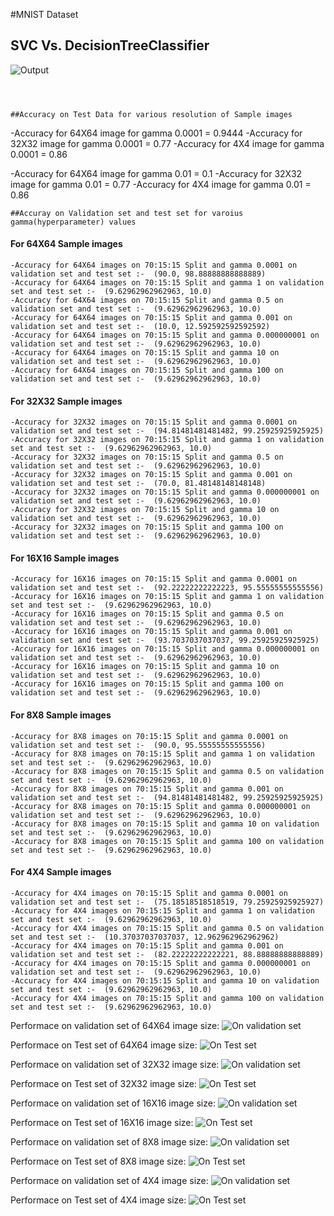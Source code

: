 #MNIST Dataset
## **SVC Vs. DecisionTreeClassifier**
![Output](https://drive.google.com/uc?export=view&id=1avqRjxc6m8IF8L6BrdNieksWZdQB5ls9)
```



##Accuracy on Test Data for various resolution of Sample images
````
-Accuracy for 64X64 image for gamma 0.0001 = 0.9444
-Accuracy for 32X32 image for gamma 0.0001 = 0.77
-Accuracy for 4X4 image for gamma 0.0001 = 0.86

-Accuracy for 64X64 image for gamma 0.01 = 0.1
-Accuracy for 32X32 image for gamma 0.01 = 0.77
-Accuracy for 4X4 image for gamma 0.01 = 0.86
````
##Accuray on Validation set and test set for varoius gamma(hyperparameter) values
````
#### For 64X64 Sample images
```
-Accuracy for 64X64 images on 70:15:15 Split and gamma 0.0001 on validation set and test set :-  (90.0, 98.88888888888889)
-Accuracy for 64X64 images on 70:15:15 Split and gamma 1 on validation set and test set :-  (9.62962962962963, 10.0)
-Accuracy for 64X64 images on 70:15:15 Split and gamma 0.5 on validation set and test set :-  (9.62962962962963, 10.0)
-Accuracy for 64X64 images on 70:15:15 Split and gamma 0.001 on validation set and test set :-  (10.0, 12.592592592592592)
-Accuracy for 64X64 images on 70:15:15 Split and gamma 0.000000001 on validation set and test set :-  (9.62962962962963, 10.0)
-Accuracy for 64X64 images on 70:15:15 Split and gamma 10 on validation set and test set :-  (9.62962962962963, 10.0)
-Accuracy for 64X64 images on 70:15:15 Split and gamma 100 on validation set and test set :-  (9.62962962962963, 10.0)
```
#### For 32X32 Sample images
```
-Accuracy for 32X32 images on 70:15:15 Split and gamma 0.0001 on validation set and test set :-  (94.81481481481482, 99.25925925925925)
-Accuracy for 32X32 images on 70:15:15 Split and gamma 1 on validation set and test set :-  (9.62962962962963, 10.0)
-Accuracy for 32X32 images on 70:15:15 Split and gamma 0.5 on validation set and test set :-  (9.62962962962963, 10.0)
-Accuracy for 32X32 images on 70:15:15 Split and gamma 0.001 on validation set and test set :-  (70.0, 81.48148148148148)
-Accuracy for 32X32 images on 70:15:15 Split and gamma 0.000000001 on validation set and test set :-  (9.62962962962963, 10.0)
-Accuracy for 32X32 images on 70:15:15 Split and gamma 10 on validation set and test set :-  (9.62962962962963, 10.0)
-Accuracy for 32X32 images on 70:15:15 Split and gamma 100 on validation set and test set :-  (9.62962962962963, 10.0)
```
#### For 16X16 Sample images
````
-Accuracy for 16X16 images on 70:15:15 Split and gamma 0.0001 on validation set and test set :-  (92.22222222222223, 95.55555555555556)
-Accuracy for 16X16 images on 70:15:15 Split and gamma 1 on validation set and test set :-  (9.62962962962963, 10.0)
-Accuracy for 16X16 images on 70:15:15 Split and gamma 0.5 on validation set and test set :-  (9.62962962962963, 10.0)
-Accuracy for 16X16 images on 70:15:15 Split and gamma 0.001 on validation set and test set :-  (93.7037037037037, 99.25925925925925)
-Accuracy for 16X16 images on 70:15:15 Split and gamma 0.000000001 on validation set and test set :-  (9.62962962962963, 10.0)
-Accuracy for 16X16 images on 70:15:15 Split and gamma 10 on validation set and test set :-  (9.62962962962963, 10.0)
-Accuracy for 16X16 images on 70:15:15 Split and gamma 100 on validation set and test set :-  (9.62962962962963, 10.0)
````
#### For 8X8 Sample images
````
-Accuracy for 8X8 images on 70:15:15 Split and gamma 0.0001 on validation set and test set :-  (90.0, 95.55555555555556)
-Accuracy for 8X8 images on 70:15:15 Split and gamma 1 on validation set and test set :-  (9.62962962962963, 10.0)
-Accuracy for 8X8 images on 70:15:15 Split and gamma 0.5 on validation set and test set :-  (9.62962962962963, 10.0)
-Accuracy for 8X8 images on 70:15:15 Split and gamma 0.001 on validation set and test set :-  (94.81481481481482, 99.25925925925925)
-Accuracy for 8X8 images on 70:15:15 Split and gamma 0.000000001 on validation set and test set :-  (9.62962962962963, 10.0)
-Accuracy for 8X8 images on 70:15:15 Split and gamma 10 on validation set and test set :-  (9.62962962962963, 10.0)
-Accuracy for 8X8 images on 70:15:15 Split and gamma 100 on validation set and test set :-  (9.62962962962963, 10.0)
````
#### For 4X4 Sample images
````
-Accuracy for 4X4 images on 70:15:15 Split and gamma 0.0001 on validation set and test set :-  (75.18518518518519, 79.25925925925927)
-Accuracy for 4X4 images on 70:15:15 Split and gamma 1 on validation set and test set :-  (9.62962962962963, 10.0)
-Accuracy for 4X4 images on 70:15:15 Split and gamma 0.5 on validation set and test set :-  (10.37037037037037, 12.962962962962962)
-Accuracy for 4X4 images on 70:15:15 Split and gamma 0.001 on validation set and test set :-  (82.22222222222221, 88.88888888888889)
-Accuracy for 4X4 images on 70:15:15 Split and gamma 0.000000001 on validation set and test set :-  (9.62962962962963, 10.0)
-Accuracy for 4X4 images on 70:15:15 Split and gamma 10 on validation set and test set :-  (9.62962962962963, 10.0)
-Accuracy for 4X4 images on 70:15:15 Split and gamma 100 on validation set and test set :-  (9.62962962962963, 10.0)
````

Performace on validation set of 64X64 image size:
![On validation set](https://drive.google.com/uc?export=view&id=166C_XqpcaF18s8RSkalpUpgypbX8XAQr)

Performace on Test set of 64X64 image size:
![On Test set](https://drive.google.com/uc?export=view&id=1jc7aUiOT_sy98hiIkJGIm-1P-eIUt7VV)

Performace on validation set of 32X32 image size:
![On validation set](https://drive.google.com/uc?export=view&id=1Fc9tcNcalYYHWYleC2SFWSnU1DZPwwwT)

Performace on Test set of 32X32 image size:
![On Test set](https://drive.google.com/uc?export=view&id=1QlhaLnDvS_U2NX0yVpg3p1UCt9iUL67e)

Performace on validation set of 16X16 image size:
![On validation set](https://drive.google.com/uc?export=view&id=1UyPaROur5gu9uXyglxHf963kJrN53l1c)

Performace on Test set of 16X16 image size:
![On Test set](https://drive.google.com/uc?export=view&id=1XFxLpkqim2zixDDoe-sFwLmfLZucuHkc)

Performace on validation set of 8X8 image size:
![On validation set](https://drive.google.com/uc?export=view&id=10WXtSGp_uaVWXe-ANdtYLX9ti2s4iCHz)

Performace on Test set of 8X8 image size:
![On Test set](https://drive.google.com/uc?export=view&id=16BKhIM4NgpUHyYer7XVtHSyCrN_tmr2N)

Performace on validation set of 4X4 image size:
![On validation set](https://drive.google.com/uc?export=view&id=1jFb3Mprt8CBr_C4Hfub3CXZdcDGzl5jt)

Performace on Test set of 4X4 image size:
![On Test set](https://drive.google.com/uc?export=view&id=1yEQTmpqRUjiL2O3hjbxDY7lKVGyUyuFO)




